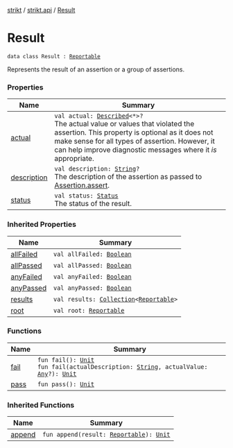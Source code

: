 [strikt](../../index.md) / [strikt.api](../index.md) / [Result](./index.md)

# Result

`data class Result : `[`Reportable`](../-reportable/index.md)

Represents the result of an assertion or a group of assertions.

### Properties

| Name | Summary |
|---|---|
| [actual](actual.md) | `val actual: `[`Described`](../../strikt.internal/-described/index.md)`<*>?`<br>The actual value or values that violated the assertion. This property is optional as it does not make sense for all types of assertion. However, it can help improve diagnostic messages where it *is* appropriate. |
| [description](description.md) | `val description: `[`String`](https://kotlinlang.org/api/latest/jvm/stdlib/kotlin/-string/index.html)`?`<br>The description of the assertion as passed to [Assertion.assert](../-assertion/assert.md). |
| [status](status.md) | `val status: `[`Status`](../-status/index.md)<br>The status of the result. |

### Inherited Properties

| Name | Summary |
|---|---|
| [allFailed](../-reportable/all-failed.md) | `val allFailed: `[`Boolean`](https://kotlinlang.org/api/latest/jvm/stdlib/kotlin/-boolean/index.html) |
| [allPassed](../-reportable/all-passed.md) | `val allPassed: `[`Boolean`](https://kotlinlang.org/api/latest/jvm/stdlib/kotlin/-boolean/index.html) |
| [anyFailed](../-reportable/any-failed.md) | `val anyFailed: `[`Boolean`](https://kotlinlang.org/api/latest/jvm/stdlib/kotlin/-boolean/index.html) |
| [anyPassed](../-reportable/any-passed.md) | `val anyPassed: `[`Boolean`](https://kotlinlang.org/api/latest/jvm/stdlib/kotlin/-boolean/index.html) |
| [results](../-reportable/results.md) | `val results: `[`Collection`](https://kotlinlang.org/api/latest/jvm/stdlib/kotlin.collections/-collection/index.html)`<`[`Reportable`](../-reportable/index.md)`>` |
| [root](../-reportable/root.md) | `val root: `[`Reportable`](../-reportable/index.md) |

### Functions

| Name | Summary |
|---|---|
| [fail](fail.md) | `fun fail(): `[`Unit`](https://kotlinlang.org/api/latest/jvm/stdlib/kotlin/-unit/index.html)<br>`fun fail(actualDescription: `[`String`](https://kotlinlang.org/api/latest/jvm/stdlib/kotlin/-string/index.html)`, actualValue: `[`Any`](https://kotlinlang.org/api/latest/jvm/stdlib/kotlin/-any/index.html)`?): `[`Unit`](https://kotlinlang.org/api/latest/jvm/stdlib/kotlin/-unit/index.html) |
| [pass](pass.md) | `fun pass(): `[`Unit`](https://kotlinlang.org/api/latest/jvm/stdlib/kotlin/-unit/index.html) |

### Inherited Functions

| Name | Summary |
|---|---|
| [append](../-reportable/append.md) | `fun append(result: `[`Reportable`](../-reportable/index.md)`): `[`Unit`](https://kotlinlang.org/api/latest/jvm/stdlib/kotlin/-unit/index.html) |
